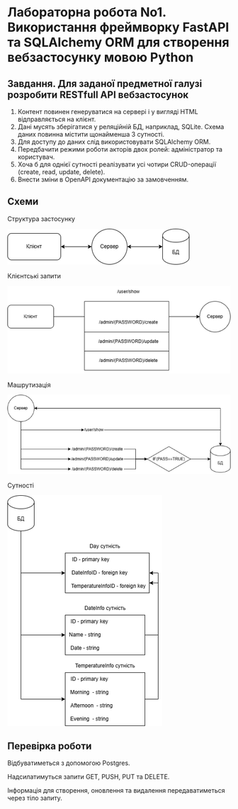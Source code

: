 # Лабораторна робота No1. Використання фреймворку FastAPI та SQLAlchemy ORM для створення вебзастосунку мовою Python

## Завдання. Для заданої предметної галузі розробити RESTfull API вебзастосунок

1) Контент повинен генеруватися на сервері і у вигляді HTML відправляється на клієнт.
2) Дані мусять зберігатися у реляційній БД, наприклад, SQLite. Схема даних повинна містити щонайменша 3 сутності.
3) Для доступу до даних слід використовувати SQLAlchemy ORM.
4) Передбачити режими роботи акторів двох ролей: адміністратор та користувач.
5) Хоча б для однієї сутності реалізувати усі чотири CRUD-операції (create, read, update, delete).
6) Внести зміни в OpenAPI документацію за замовченням.

## Схеми

Структура застосунку

![Структура застосунку](ApplicationComponent.png)

Клієнтські запити

![Клієнтські запити](ClientHTTPS.png)

Машрутизація

![Машрутизація](ServerRoutes.png)

Сутності

![Сутності](DBEntities.png)

## Перевірка роботи

Відбуватиметься з допомогою Postgres. 

Надсилатимуться запити GET, PUSH, PUT та DELETE. 

Інформація для створення, оновлення та видалення передаватиметься через тіло запиту.
